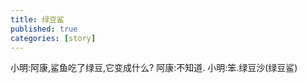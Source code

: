 ```yaml
---
title: 绿豆鲨
published: true
categories: [story]
---
```


小明:阿康,鲨鱼吃了绿豆,它变成什么?
阿康:不知道.
小明:笨.绿豆沙(绿豆鲨)

